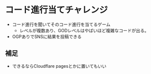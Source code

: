 # コード進行当てチャレンジ

- コード進行を聞いてそのコード進行を当てるゲーム
  - レベルが複数あり、GODレベルはやばいほど複雑なコードが出る。
- OGPありでSNSに結果を投稿できる

## 補足

- できるならCloudflare pagesとかに置いてもいい
